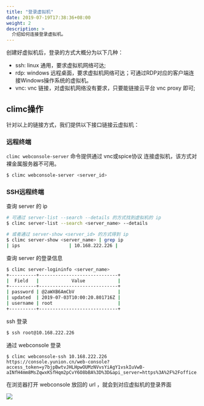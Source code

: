 ```yaml
---
title: "登录虚拟机"
date: 2019-07-19T17:38:36+08:00
weight: 2
description: >
  介绍如何连接登录虚拟机。
---
```


创建好虚拟机后，登录的方式大概分为以下几种：

- ssh: linux 通用，要求虚拟机网络可达;
- rdp: windows 远程桌面，要求虚拟机网络可达；可通过RDP对应的客户端连接Windows操作系统的虚拟机。
- vnc: vnc 链接，对虚拟机网络没有要求，只要能链接云平台 vnc proxy 即可;

## climc操作

针对以上的链接方式，我们提供以下接口链接云虚拟机：

### 远程终端

`climc webconsole-server` 命令提供通过 vnc或spice协议 连接虚拟机，该方式对裸金属服务器不可用。

```bash
$ climc webconsole-server <server_id>
```

### SSH远程终端

查询 server 的 ip

```bash
# 可通过 server-list --search --details 的方式找到虚拟机的 ip
$ climc server-list --search <server_name> --details 

# 或者通过 server-show <server_id> 的方式得到 ip
$ climc server-show <server_name> | grep ip
| ips                  | 10.168.222.226 |
```

查询 server 的登录信息

```bash
$ climc server-logininfo <server_name>
+----------+-----------------------------+
|  Field   |            Value            |
+----------+-----------------------------+
| password | @2aWXB6AmCbV                |
| updated  | 2019-07-03T10:00:20.801716Z |
| username | root                        |
+----------+-----------------------------+
```

ssh 登录

```bash
$ ssh root@10.168.222.226
```

通过 webconsole 登录

```
$ climc webconsole-ssh 10.168.222.226
https://console.yunion.cn/web-console?access_token=y7bjpBwtvJHLHpwOUMzNVvsYiAgY1vskIuVwB-aINfH4mm8MsZqwxKSfHqm2pCvY6O8bBA%3D%3D&api_server=https%3A%2F%2Foffice.yunion.io&protocol=tty
```

在浏览器打开 webconsole 放回的 url ，就会到对应虚拟机的登录界面

![](../../images/webssh.png)
